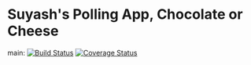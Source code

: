 # Suyash's Polling App, Chocolate or Cheese

main: 
[![Build Status](https://app.travis-ci.com/suyash4834/swe1-app.svg?branch=main)](https://app.travis-ci.com/github/suyash4834/swe1-app)
[![Coverage Status](https://coveralls.io/repos/github/suyash4834/swe1-app/badge.svg)](https://coveralls.io/github/suyash4834/swe1-app)




